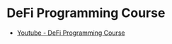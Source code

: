 #   DeFi Programming Course

-   [Youtube - DeFi Programming Course](https://www.youtube.com/playlist?list=PLbbtODcOYIoGC8c5-gs0EYzpYVUPdmqO3)



